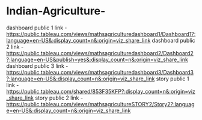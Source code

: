 # Indian-Agriculture-


dashboard public 1 link - https://public.tableau.com/views/mathsagriculturedashboard1/Dashboard1?:language=en-US&:display_count=n&:origin=viz_share_link
dashboard public 2 link - https://public.tableau.com/views/mathsagriculturedashboard2/Dashboard2?:language=en-US&publish=yes&:display_count=n&:origin=viz_share_link
dashboard public 3 link - https://public.tableau.com/views/mathsagriculturedashboard3/Dashboard3?:language=en-US&:display_count=n&:origin=viz_share_link
story public 1 link - https://public.tableau.com/shared/853F35KFP?:display_count=n&:origin=viz_share_link
story public 2 link - https://public.tableau.com/views/mathsagricultureSTORY2/Story2?:language=en-US&:display_count=n&:origin=viz_share_link
